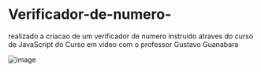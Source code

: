 # Verificador-de-numero-
realizado a criacao de um verificador de numero instruido atraves do curso de JavaScript do Curso em video com o professor Gustavo Guanabara 


![image](https://user-images.githubusercontent.com/51809504/201735811-1a650a1f-62c8-4f52-bcf5-78b1c0d8fbb4.png)
